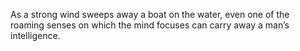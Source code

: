 As a strong wind sweeps away a boat on the water, even one of the roaming senses on which the mind focuses can carry away a man’s intelligence.